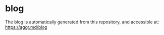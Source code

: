 # blog

The blog is automatically generated from this repository, and accessible at: https://aggr.md/blog
